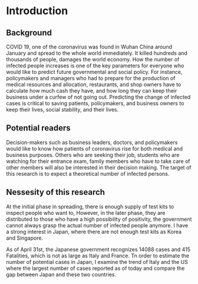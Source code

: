 # Introduction
## Background
COVID 19, one of the coronavirus was found in Wuhan China around January and spread to the whole world immediately. It killed hundreds and thousands of people, damages the world economy. How the number of infected people increases is one of the key parameters for everyone who would like to predict future governmental and social policy. For instance, policymakers and managers who had to prepare for the production of medical resources and allocation, restaurants, and shop owners have to calculate how much cash they have, and how long they can keep their business under a curfew of not going out. Predicting the change of infected cases is critical to saving patients, policymakers, and business owners to keep their lives, social stability, and their lives.

## Potential readers
Decision-makers such as business leaders, doctors, and policymakers would like to know how patients of coronavirus rise for both medical and business purposes. Others who are seeking their job, students who are watching for their entrance exam, family members who have to take care of other members will also be interested in their decision making.
The target of this research is to expect a theoretical number of infected persons.

## Nessesity of this research
At the initial phase in spreading, there is enough supply of test kits to inspect people who want to, 
However, in the later phase, they are distributed to those who have a high possibility of positivity, the government cannot always grasp the actual number of infected people anymore.
I have a strong interest in Japan, where there are not enough test kits as Korea and Singapore. 

As of April 31st, the Japanese government recognizes 14088 cases and 415 Fatalities, which is not as large as Italy and France.
Tn order to estimate the number of potential cases in Japan, I  examine the trend of Italy and the US where the largest number of cases reported as of today and compare the gap between Japan and these two countries.
